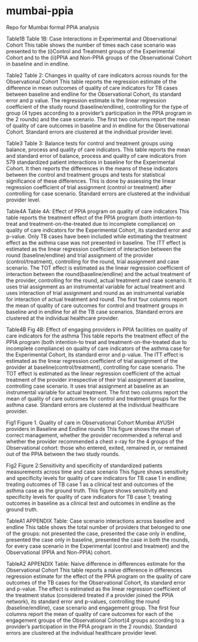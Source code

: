 # mumbai-ppia
Repo for Mumbai formal PPIA analysis

Table1B
Table 1B: Case Interactions in Experimental and Observational Cohort
This table  shows the number of times each case scenario was presented to the (i)Control and Treatment groups of the Experimental Cohort and to the (ii)PPIA and Non-PPIA groups of the Observational Cohort in baseline and in endline.

Table2
Table 2: Changes in quality of care indicators across rounds for the Observational Cohort
This table reports the regression estimate of the difference in mean outcomes of quality of care indicators for TB cases between baseline and endline for the Observational Cohort, its standard error and p value. The regression estimate is the linear regression coefficient of the study round (baseline/endline), controlling for the type of group (4 types according to a provider’s participation in the PPIA program in the 2 rounds) and the case scenario. The first two columns report the mean of quality of care outcomes in baseline and in endline for the Observational Cohort. Standard errors are clustered at the individual provider level.

Table3
Table 3: Balance tests for control and treatment groups using balance, process and quality of care indicators.
This table reports the mean and standard error of balance, process and quality of care indicators from 579 standardized patient interactions in baseline for the Experimental Cohort. It then reports the differences in the means of these indicators between the control and treatment groups and tests for statistical significance of these differences. This is done by assessing the linear regression coefficient of trial assignment (control or treatment) after controlling for case scenario. Standard errors are clustered at the individual provider level.

Table4A
Table 4A: Effect of PPIA program on quality of care indicators
This table reports the treatment effect of the PPIA program (both intention-to treat and treatment-on-the-treated due to incomplete compliance) on quality of care indicators for the Experimental Cohort, its standard error and p-value. Only TB cases have been included while estimating the treatment effect as the asthma case was not presented in baseline. The ITT effect is estimated as the linear regression coefficient of interaction between the round (baseline/endline) and trial assignment of the provider (control/treatment), controlling for the round, trial assignment and case scenario. The TOT effect is estimated as the linear regression coefficient of interaction between the round(baseline/endline) and the actual treatment of the provider, controlling for the round, actual treatment and case scenario. It uses trial assignment as an instrumental variable for actual treatment and uses interaction of trial assignment and round as an instrumental variable for interaction of actual treatment and round. The first four columns report  the mean of quality of care outcomes for control and treatment groups in baseline and in endline for all the TB case scenarios. Standard errors are clustered at the individual healthcare provider.

Table4B
Fig 4B: Effect of engaging providers in PPIA facilities on quality of care indicators for the asthma
This table reports  the treatment effect of the PPIA program (both intention-to treat and treatment-on-the-treated due to incomplete compliance) on quality of care indicators of the asthma case for the Experimental Cohort, its standard error and p-value. The ITT effect is estimated as the linear regression coefficient of trial assignment of the provider at baseline(control/treatment), controlling for case scenario. The TOT effect is estimated as the linear regression coefficient of the actual treatment of the provider irrespective of their trial assignment at baseline, controlling case scenario. It uses trial assignment at baseline as an instrumental variable for actual treatment. The first two columns report the mean of quality of care outcomes for control and treatment groups for the asthma case. Standard errors are clustered at the individual healthcare provider.

Fig1
Figure 1. Quality of care in Observational Cohort Mumbai AYUSH providers in Baseline and Endline rounds
This figure shows the mean of correct management, whether the provider recommended a referral and whether the provider recommended a chest x-ray for the 4 groups of the Observational cohort: those who entered, exited, remained in, or remained out of the PPIA between the two study rounds.

Fig2
Figure 2:Sensitivity and specificity of standardized patients measurements across time and case scenario
This figure shows sensitivity and specificity levels for quality of care indicators for TB case 1 in endline; treating outcomes of TB case 1 as a clinical test and outcomes of the asthma case as the ground truth.
This figure shows sensitivity and specificity levels for quality of care indicators for TB case 1; treating outcomes in baseline as a clinical test and outcomes in endline as the ground truth.

TableA1
APPENDIX Table: Case scenario interactions across baseline and endline
This table shows the total number of providers that belonged to one of the groups: not presented the case, presented the case only in endline, presented the case only in baseline, presented the case in both the rounds, for every case scenario in the Experimental (control and treatment) and the Observational (PPIA and Non-PPIA) cohort.

TableA2
APPENDIX Table: Naive difference in differences estimate for the Observational Cohort
This table reports a naive difference in differences regression estimate for the effect of the PPIA program on the quality of care outcomes of the TB cases for the Observational Cohort, its standard error and p-value. The effect is estimated as the linear regression coefficient of the treatment status (considered treated if a provider joined the PPIA network), its standard error and p-values, controlling the round (baseline/endline), case scenario and engagement group. The first four columns report the mean of quality of care outcomes for each of the engagement groups of the Observational Cohort(4 groups according to a provider’s participation in the PPIA program in the 2 rounds). Standard errors are clustered at the individual healthcare provider level.

